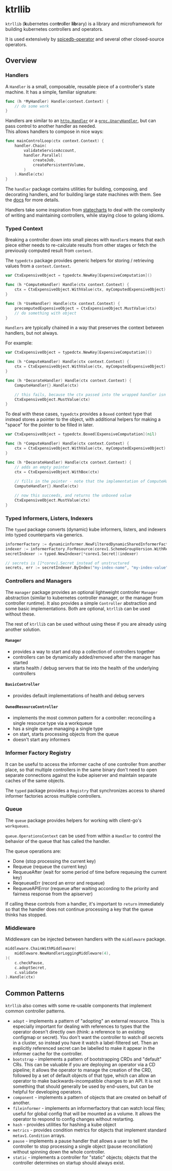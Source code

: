 # ktrllib

`ktrllib` (**k**ubernetes con**tr**o**l**ler **lib**rary) is a library and microframework for building kubernetes controllers and operators.

It is used extensively by [spicedb-operator](https://github.com/authzed/spicedb-operator) and several other closed-source operators.

## Overview 

### Handlers

A `Handler` is a small, composable, reusable piece of a controller's state machine.
It has a simple, familiar signature:

```go
func (h *MyHandler) Handle(context.Context) {
	// do some work
}
```

Handlers are similar to an [`http.Handler`](https://pkg.go.dev/net/http#Handler) or a [`grpc.UnaryHandler`](https://pkg.go.dev/google.golang.org/grpc#UnaryHandler), but can pass control to another handler as needed.  
This allows handlers to compose in nice ways:

```go
func mainControlLoop(ctx context.Context) {
	handler.Chain(
		validateServiceAccount,
		handler.Parallel(
			createJob,
			createPersistentVolume, 
        )
    ).Handle(ctx)
}
```

The `handler` package contains utilities for building, composing, and decorating handlers, and for building large state machines with them.
See the [docs]() for more details.

Handlers take some inspiration from [statecharts](https://statecharts.dev/) to deal with the complexity of writing and maintaining controllers, while staying close to golang idioms.

### Typed Context

Breaking a controller down into small pieces with `Handler`s means that each piece either needs to re-calculate results from other stages or fetch the previously computed result from `context`.

The `typedctx` package provides generic helpers for storing / retrieving values from a `context.Context`.

```go
var CtxExpensiveObject = typedctx.NewKey[ExpensiveComputation]()

func (h *ComputeHandler) Handle(ctx context.Context) {
    ctx = CtxExpensiveObject.WithValue(ctx, myComputedExpensiveObject)
}

func (h *UseHandler) Handle(ctx context.Context) {
    precomputedExpensiveObject = CtxExpensiveObject.MustValue(ctx)
	// do something with object
}
```

`Handlers` are typically chained in a way that preserves the context between handlers, but not always.

For example:
```go
var CtxExpensiveObject = typedctx.NewKey[ExpensiveComputation]()

func (h *ComputeHandler) Handle(ctx context.Context) {
    ctx = CtxExpensiveObject.WithValue(ctx, myComputedExpensiveObject)
}

func (h *DecorateHandler) Handle(ctx context.Context) {
	ComputeHandler{}.Handle(ctx)

    // this fails, because the ctx passed into the wrapped handler isn't passed back out 
    CtxExpensiveObject.MustValue(ctx)	
}
```

To deal with these cases, `typedctx` provides a `Boxed` context type that instead stores a pointer to the object, with additional helpers for making a "space" for the pointer to be filled in later.

```go
var CtxExpensiveObject = typedctx.Boxed[ExpensiveComputation](nil)

func (h *ComputeHandler) Handle(ctx context.Context) {
    ctx = CtxExpensiveObject.WithValue(ctx, myComputedExpensiveObject)
}

func (h *DecorateHandler) Handle(ctx context.Context) {
	// adds an empty pointer
	ctx = CtxExpensiveObject.WithBox(ctx)
	
	// fills in the pointer - note that the implementation of ComputeHandler didn't change
	ComputeHandler{}.Handle(ctx)

	// now this succeeds, and returns the unboxed value 
	CtxExpensiveObject.MustValue(ctx)	
}
```

### Typed Informers, Listers, Indexers

The `typed` package converts (dynamic) kube informers, listers, and indexers into typed counterparts via generics.

```go
informerFactory := dynamicinformer.NewFilteredDynamicSharedInformerFactory(client, defaultResync, namespace, tweakListOptions)
indexer := informerFactory.ForResource(corev1.SchemeGroupVersion.WithResource("secrets")).Informer().Indexer()
secretIndexer := typed.NewIndexer[*corev1.Secret](indexer)

// secrets is []*corev1.Secret instead of unstructured
secrets, err := secretIndexer.ByIndex("my-index-name", "my-index-value")
```

### Controllers and Managers

The `manager` package provides an optional lightweight controller `Manager` abstraction (similar to kubernetes controller manager, or the manager from controller runtime). It also provides a simple `Controller` abstraction and some basic implementations. Both are optional, `ktrllib` can be used without these.

The rest of `ktrllib` can be used without using these if you are already using another solution.

#### `Manager`

- provides a way to start and stop a collection of controllers together
- controllers can be dynamically added/removed after the manager has started
- starts health / debug servers that tie into the health of the underlying controllers

#### `BasicController`

- provides default implementations of health and debug servers

#### `OwnedResourceController`

- implements the most common pattern for a controller: reconciling a single resource type via a workqueue
- has a single queue managing a single type
- on start, starts processing objects from the queue
- doesn't start any informers

### Informer Factory Registry

It can be useful to access the informer cache of one controller from another place, so that multiple controllers in the same binary don't need to open separate connections against the kube apiserver and maintain separate caches of the same objects.

The `typed` package provides a `Registry` that synchronizes access to shared informer factories across multiple controllers.

### Queue

The `queue` package provides helpers for working with client-go's `workqueues`.

`queue.OperationsContext` can be used from within a `Handler` to control the behavior of the queue that has called the handler.

The queue operations are:

- Done (stop processing the current key)
- Requeue (requeue the current key)
- RequeueAfter (wait for some period of time before requeuing the current key)
- ReqeueueErr (record an error and requeue)
- RequeueAPIError (requeue after waiting according to the priority and fairness response from the apiserver)

If calling these controls from a handler, it's important to `return` immediately so that the handler does not continue processing a key that the queue thinks has stopped.


### Middleware

Middleware can be injected between handlers with the `middleware` package.

```go
middleware.ChainWithMiddleware(
    middleware.NewHandlerLoggingMiddleware(4),
)(
    c.checkPause,
    c.adoptSecret,
    c.validate
).Handle(ctx)
```

## Common Patterns

`ktrllib` also comes with some re-usable components that implement common controller patterns.

- `adopt` - implements a pattern of "adopting" an external resource. 
This is especially important for dealing with references to types that the operator doesn't directly own (think: a reference to an existing configmap or secret).
You don't want the controller to watch _all_ secrets in a cluster, so instead you have it watch a label-filtered set. 
Then an explicitly referenced secret can be labelled to make it appear in the informer cache for the controller.
- `bootstrap` - implements a pattern of bootstrapping CRDs and "default" CRs.
This can be valuable if you are deploying an operator via a CD pipeline; it allows the operator to manage the creation of the CRD, followed by a set of default objects of that type, which can allow an operator to make backwards-incompatible changes to an API. 
It is not something that should generally be used by end-users, but can be helpful for developing operators.
- `component` - implements a pattern of objects that are created on behalf of another.
- `fileinformer` - implements an informerfactory that can watch local files; useful for global config that will be mounted as a volume. It allows the operator to respond to config changes without restarting.
- `hash` - provides utilities for hashing a kube object
- `metrics` - provides condition metrics for objects that implement standard `metav1.Condition` arrays.
- `pause` - implements a pause handler that allows a user to tell the controller to stop processing a single object (pause reconciliation) without spinning down the whole controller.
- `static` - implements a controller for "static" objects; objects that the controller determines on startup should always exist.
